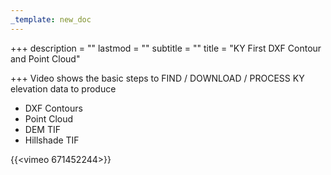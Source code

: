 ```yaml
---
_template: new_doc
---
```


+++
description = ""
lastmod = ""
subtitle = ""
title = "KY First DXF Contour and Point Cloud"

+++
Video shows the basic steps to FIND / DOWNLOAD / PROCESS KY elevation data to produce

* DXF Contours
* Point Cloud
* DEM TIF
* Hillshade TIF

{{<vimeo 671452244>}}
